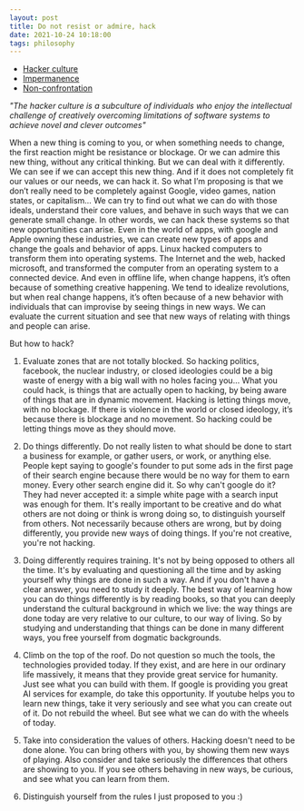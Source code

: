 ```yaml
---
layout: post
title: Do not resist or admire, hack
date: 2021-10-24 10:18:00
tags: philosophy
---
```


- [Hacker culture](https://en.wikipedia.org/wiki/Hacker_culture)
- [Impermanence](https://en.wikipedia.org/wiki/Impermanence)
- [Non-confrontation](http://michel.puech.free.fr/docs/2014nonconfront.pdf)

<em>"The hacker culture is a subculture of individuals who enjoy the intellectual challenge of creatively overcoming limitations of software systems to achieve novel and clever outcomes"</em>

When a new thing is coming to you, or when something needs to change, the first reaction might be resistance or blockage. Or we can admire this new thing, without any critical thinking. But we can deal with it differently. We can see if we can accept this new thing. And if it does not completely fit our values or our needs, we can hack it. So what I’m proposing is that we don’t really need to be completely against Google, video games, nation states, or capitalism… We can try to find out what we can do with those ideals, understand their core values, and behave in such ways that we can generate small change. In other words, we can hack these systems so that new opportunities can arise. Even in the world of apps, with google and Apple owning these industries, we can create new types of apps and change the goals and behavior of apps. Linux hacked computers to transform them into operating systems. The Internet and the web, hacked microsoft, and transformed the computer from an operating system to a connected device. And even in offline life, when change happens, it’s often because of something creative happening. We tend to idealize revolutions, but when real change happens, it’s often because of a new behavior with individuals that can improvise by seeing things in new ways. We can evaluate the current situation and see that new ways of relating with things and people can arise.

But how to hack?

1. Evaluate zones that are not totally blocked. So hacking politics, facebook, the nuclear industry, or closed ideologies could be a big waste of energy with a big wall with no holes facing you… What you could hack, is things that are actually open to hacking, by being aware of things that are in dynamic movement. Hacking is letting things move, with no blockage. If there is violence in the world or closed ideology, it’s because there is blockage and no movement. So hacking could be letting things move as they should move.

2. Do things differently. Do not really listen to what should be done to start a business for example, or gather users, or work, or anything else. People kept saying to google's founder to put some ads in the first page of their search engine because there would be no way for them to earn money. Every other search engine did it. So why can't google do it? They had never accepted it: a simple white page with a search input was enough for them. It's really important to be creative and do what others are not doing or think is wrong doing so, to distinguish yourself from others. Not necessarily because others are wrong, but by doing differently, you provide new ways of doing things. If you're not creative, you're not hacking.

3. Doing differently requires training. It's not by being opposed to others all the time. It's by evaluating and questioning all the time and by asking yourself why things are done in such a way. And if you don't have a clear answer, you need to study it deeply. The best way of learning how you can do things differently is by reading books, so that you can deeply understand the cultural background in which we live: the way things are done today are very relative to our culture, to our way of living. So by studying and understanding that things can be done in many different ways, you free yourself from dogmatic backgrounds.

4. Climb on the top of the roof. Do not question so much the tools, the technologies provided today. If they exist, and are here in our ordinary life massively, it means that they provide great service for humanity. Just see what you can build with them. If google is providing you great AI services for example, do take this opportunity. If youtube helps you to learn new things, take it very seriously and see what you can create out of it. Do not rebuild the wheel. But see what we can do with the wheels of today.

5. Take into consideration the values of others. Hacking doesn't need to be done alone. You can bring others with you, by showing them new ways of playing. Also consider and take seriously the differences that others are showing to you. If you see others behaving in new ways, be curious, and see what you can learn from them. 

6. Distinguish yourself from the rules I just proposed to you :)